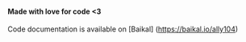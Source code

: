 #### Made with love for code <3

Code documentation is available on [Baikal] (https://baikal.io/ally104)

